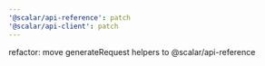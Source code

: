 ```yaml
---
'@scalar/api-reference': patch
'@scalar/api-client': patch
---
```


refactor: move generateRequest helpers to @scalar/api-reference
